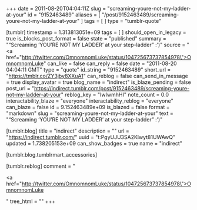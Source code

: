 +++
date = 2011-08-20T04:04:11Z
slug = "screaming-youre-not-my-ladder-at-your"
id = "9152463489"
aliases = [ "/post/9152463489/screaming-youre-not-my-ladder-at-your" ]
tags = [ ]
type = "tumblr-quote"

[tumblr]
timestamp = 1.313813051e+09
tags = [ ]
should_open_in_legacy = true
is_blocks_post_format = false
state = "published"
summary = "“Screaming ‘YOU’RE NOT MY LADDER’ at your step-ladder” :’)"
source = "<a href=\"http://twitter.com/OmnomnomLuke/status/104725673737854978\">OmnomnomLuke</a>"
can_like = false
can_reply = false
date = "2011-08-20 04:04:11 GMT"
type = "quote"
id_string = "9152463489"
short_url = "https://tmblr.co/ZY3jby8XXuA1"
can_reblog = false
can_send_in_message = true
display_avatar = true
blog_name = "indirect"
is_blaze_pending = false
post_url = "https://indirect.tumblr.com/post/9152463489/screaming-youre-not-my-ladder-at-your"
reblog_key = "IwIwmhHI"
note_count = 0.0
interactability_blaze = "everyone"
interactability_reblog = "everyone"
can_blaze = false
id = 9.152463489e+09
is_blazed = false
format = "markdown"
slug = "screaming-youre-not-my-ladder-at-your"
text = "&ldquo;Screaming &lsquo;YOU&rsquo;RE NOT MY LADDER&rsquo; at your step-ladder&rdquo; :&rsquo;)"

[tumblr.blog]
title = "indirect"
description = ""
url = "https://indirect.tumblr.com/"
uuid = "t:PgyUJU3SA2Klwyt81UWAwQ"
updated = 1.738205153e+09
can_show_badges = true
name = "indirect"

[tumblr.blog.tumblrmart_accessories]

[tumblr.reblog]
comment = "<p><a href=\"http://twitter.com/OmnomnomLuke/status/104725673737854978\">OmnomnomLuke</a></p>"
tree_html = ""
+++
